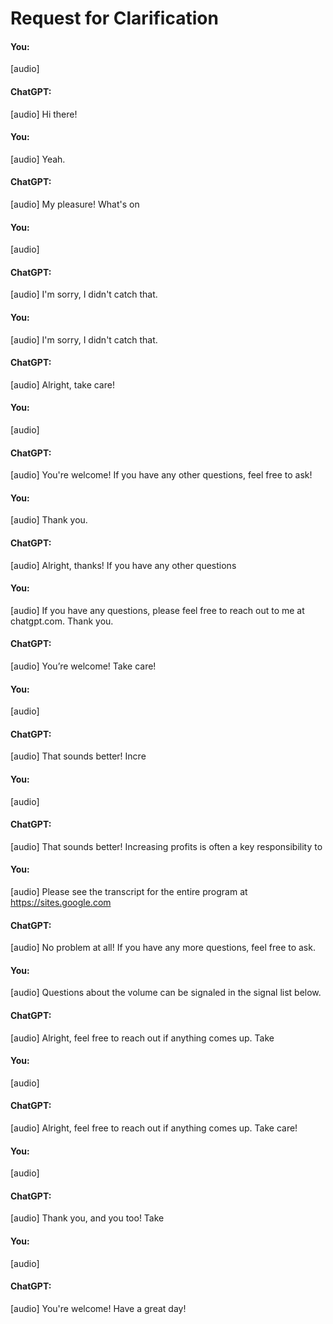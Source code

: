 # Request for Clarification

#### You:

[audio] 

#### ChatGPT:

[audio] Hi there!

#### You:

[audio] Yeah.

#### ChatGPT:

[audio] My pleasure! What's on

#### You:

[audio] 

#### ChatGPT:

[audio] I'm sorry, I didn't catch that.

#### You:

[audio] I'm sorry, I didn't catch that.

#### ChatGPT:

[audio] Alright, take care!

#### You:

[audio] 

#### ChatGPT:

[audio] You're welcome! If you have any other questions, feel free to ask!

#### You:

[audio] Thank you. 

#### ChatGPT:

[audio] Alright, thanks! If you have any other questions

#### You:

[audio] If you have any questions, please feel free to reach out to me at chatgpt.com. Thank you. 

#### ChatGPT:

[audio] You’re welcome! Take care!

#### You:

[audio] 

#### ChatGPT:

[audio] That sounds better! Incre

#### You:

[audio] 

#### ChatGPT:

[audio] That sounds better! Increasing profits is often a key responsibility to

#### You:

[audio] Please see the transcript for the entire program at https://sites.google.com

#### ChatGPT:

[audio] No problem at all! If you have any more questions, feel free to ask.

#### You:

[audio] Questions about the volume can be signaled in the signal list below.

#### ChatGPT:

[audio] Alright, feel free to reach out if anything comes up. Take

#### You:

[audio] 

#### ChatGPT:

[audio] Alright, feel free to reach out if anything comes up. Take care!

#### You:

[audio] 

#### ChatGPT:

[audio] Thank you, and you too! Take

#### You:

[audio] 

#### ChatGPT:

[audio] You're welcome! Have a great day!